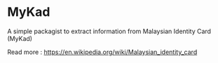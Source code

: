 # MyKad

A simple packagist to extract information from Malaysian Identity Card (MyKad)

Read more : https://en.wikipedia.org/wiki/Malaysian_identity_card
